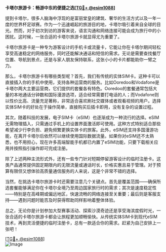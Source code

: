 **卡塔尔旅游卡：畅游中东的便捷之选[[TG💪+ @esim1088](https://t.me/s/esim1088)]**

提到卡塔尔，很多人脑海中浮现的是富丽堂皇的建筑、奢华的生活方式以及一年一度的世界杯足球赛。作为一个迅速崛起的旅游目的地，卡塔尔吸引着来自全球的目光。然而，对于初次到访的游客来说，语言沟通和网络连接可能会成为旅行中的小困扰。这时候，一张合适的卡塔尔旅游卡就显得尤为重要了。

卡塔尔旅游卡是一种专为游客设计的手机卡或流量卡，它能让你在卡塔尔期间轻松享受高速稳定的网络服务，同时还能解决通话和短信的需求。无论是需要查找餐厅位置、导航到景点，还是与家人朋友保持联系，这张小小的卡片都能助你一臂之力。

那么，卡塔尔旅游卡有哪些类型呢？首先，我们有传统的实体SIM卡。这种卡可以直接插入你的手机中使用，支持各种运营商的服务。比如Ooredoo和Vodafone是卡塔尔两大主要运营商，它们提供的套餐各有特色。Ooredoo的套餐通常包括大量的本地通话分钟数和国际漫游选项，适合经常需要打电话的人；而Vodafone则以性价比高、流量充足著称，非常适合喜欢刷社交媒体或者观看视频的用户。选择实体SIM卡的好处在于操作简单，直接购买后插卡即用，没有复杂的设置过程。

其次，随着科技的发展，电子SIM卡（eSIM）也逐渐成为一种流行的选择。eSIM无需物理插入，只需通过手机上的设置界面激活即可使用。这种方式特别适合那些希望减少行李负担、避免频繁更换实体卡的旅客。此外，eSIM还支持多国漫游功能，在离开卡塔尔后依然可以继续使用国际数据流量。如果你对eSIM还不太熟悉，也不用担心，现在许多高端智能手机都已内置了eSIM功能，只要下载相关应用并按照指引操作即可完成注册。

除了上述两种主流形式外，还有一些专门针对短期停留游客设计的临时注册卡。这类产品通常提供固定期限内的无限流量或通话时长，价格实惠且易于管理。对于预算有限但又想体验高质量通信服务的人来说，这是个非常不错的选择。

当然，在挑选卡塔尔旅游卡时还需要注意几个关键点。首先是覆盖范围——确保所选套餐能够满足你在卡塔尔全境乃至周边国家旅行时的需求；其次是速度稳定性——特别是在高峰期或偏远地区，快速流畅的网络连接至关重要；最后则是客服支持——遇到问题时能否及时获得帮助同样影响着整体体验。

总之，无论你是计划参加大型赛事活动、探索沙漠奇迹还是享受海滨度假时光，一张合适的卡塔尔旅游卡都会让旅程更加顺畅愉快。从传统实体SIM卡到现代eSIM技术，再到灵活便捷的临时注册卡，总有一款适合你的需求。赶紧为自己安排上一张吧！

[[TG💪+ @esim1088](https://t.me/s/esim1088)]  
![Image](https://i.postimg.cc/4NQfJmqS/Snipaste-2025-05-13-00-14-12.png)